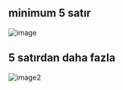 ## minimum 5 satır

![image](https://user-images.githubusercontent.com/61208397/180648599-8ba55574-f8d2-4b8c-8ead-e3743922813a.png)

## 5 satırdan daha fazla

![image2](https://user-images.githubusercontent.com/61208397/180648674-5cb42f36-b924-4956-8597-5a7f87907a0a.png)
